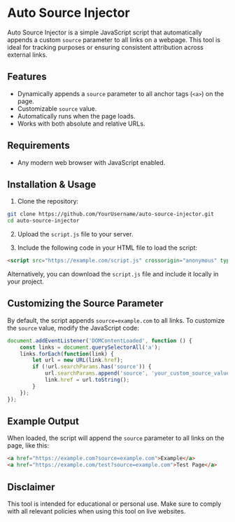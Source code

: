 # Auto Source Injector

Auto Source Injector is a simple JavaScript script that automatically appends a custom `source` parameter to all links on a webpage. This tool is ideal for tracking purposes or ensuring consistent attribution across external links.

## Features

- Dynamically appends a `source` parameter to all anchor tags (`<a>`) on the page.
- Customizable `source` value.
- Automatically runs when the page loads.
- Works with both absolute and relative URLs.

## Requirements

- Any modern web browser with JavaScript enabled.

## Installation & Usage

1. Clone the repository:

```bash
git clone https://github.com/YourUsername/auto-source-injector.git
cd auto-source-injector
```

2. Upload the `script.js` file to your server.

3. Include the following code in your HTML file to load the script:

```html
<script src="https://example.com/script.js" crossorigin="anonymous" type="text/javascript"></script>
```

Alternatively, you can download the `script.js` file and include it locally in your project.

## Customizing the Source Parameter

By default, the script appends `source=example.com` to all links. To customize the `source` value, modify the JavaScript code:

```javascript
document.addEventListener('DOMContentLoaded', function () {
    const links = document.querySelectorAll('a');
    links.forEach(function(link) {
        let url = new URL(link.href);
        if (!url.searchParams.has('source')) {
            url.searchParams.append('source', 'your_custom_source_value');
            link.href = url.toString();
        }
    });
});
```

## Example Output

When loaded, the script will append the `source` parameter to all links on the page, like this:

```html
<a href="https://example.com?source=example.com">Example</a>
<a href="https://example.com/test?source=example.com">Test Page</a>
```

## Disclaimer

This tool is intended for educational or personal use. Make sure to comply with all relevant policies when using this tool on live websites.
